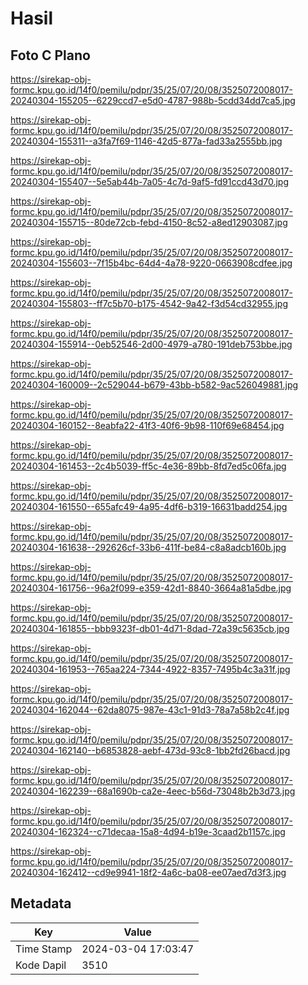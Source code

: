 # Hasil

## Foto C Plano

https://sirekap-obj-formc.kpu.go.id/14f0/pemilu/pdpr/35/25/07/20/08/3525072008017-20240304-155205--6229ccd7-e5d0-4787-988b-5cdd34dd7ca5.jpg

https://sirekap-obj-formc.kpu.go.id/14f0/pemilu/pdpr/35/25/07/20/08/3525072008017-20240304-155311--a3fa7f69-1146-42d5-877a-fad33a2555bb.jpg

https://sirekap-obj-formc.kpu.go.id/14f0/pemilu/pdpr/35/25/07/20/08/3525072008017-20240304-155407--5e5ab44b-7a05-4c7d-9af5-fd91ccd43d70.jpg

https://sirekap-obj-formc.kpu.go.id/14f0/pemilu/pdpr/35/25/07/20/08/3525072008017-20240304-155715--80de72cb-febd-4150-8c52-a8ed12903087.jpg

https://sirekap-obj-formc.kpu.go.id/14f0/pemilu/pdpr/35/25/07/20/08/3525072008017-20240304-155603--7f15b4bc-64d4-4a78-9220-0663908cdfee.jpg

https://sirekap-obj-formc.kpu.go.id/14f0/pemilu/pdpr/35/25/07/20/08/3525072008017-20240304-155803--ff7c5b70-b175-4542-9a42-f3d54cd32955.jpg

https://sirekap-obj-formc.kpu.go.id/14f0/pemilu/pdpr/35/25/07/20/08/3525072008017-20240304-155914--0eb52546-2d00-4979-a780-191deb753bbe.jpg

https://sirekap-obj-formc.kpu.go.id/14f0/pemilu/pdpr/35/25/07/20/08/3525072008017-20240304-160009--2c529044-b679-43bb-b582-9ac526049881.jpg

https://sirekap-obj-formc.kpu.go.id/14f0/pemilu/pdpr/35/25/07/20/08/3525072008017-20240304-160152--8eabfa22-41f3-40f6-9b98-110f69e68454.jpg

https://sirekap-obj-formc.kpu.go.id/14f0/pemilu/pdpr/35/25/07/20/08/3525072008017-20240304-161453--2c4b5039-ff5c-4e36-89bb-8fd7ed5c06fa.jpg

https://sirekap-obj-formc.kpu.go.id/14f0/pemilu/pdpr/35/25/07/20/08/3525072008017-20240304-161550--655afc49-4a95-4df6-b319-16631badd254.jpg

https://sirekap-obj-formc.kpu.go.id/14f0/pemilu/pdpr/35/25/07/20/08/3525072008017-20240304-161638--292626cf-33b6-411f-be84-c8a8adcb160b.jpg

https://sirekap-obj-formc.kpu.go.id/14f0/pemilu/pdpr/35/25/07/20/08/3525072008017-20240304-161756--96a2f099-e359-42d1-8840-3664a81a5dbe.jpg

https://sirekap-obj-formc.kpu.go.id/14f0/pemilu/pdpr/35/25/07/20/08/3525072008017-20240304-161855--bbb9323f-db01-4d71-8dad-72a39c5635cb.jpg

https://sirekap-obj-formc.kpu.go.id/14f0/pemilu/pdpr/35/25/07/20/08/3525072008017-20240304-161953--765aa224-7344-4922-8357-7495b4c3a31f.jpg

https://sirekap-obj-formc.kpu.go.id/14f0/pemilu/pdpr/35/25/07/20/08/3525072008017-20240304-162044--62da8075-987e-43c1-91d3-78a7a58b2c4f.jpg

https://sirekap-obj-formc.kpu.go.id/14f0/pemilu/pdpr/35/25/07/20/08/3525072008017-20240304-162140--b6853828-aebf-473d-93c8-1bb2fd26bacd.jpg

https://sirekap-obj-formc.kpu.go.id/14f0/pemilu/pdpr/35/25/07/20/08/3525072008017-20240304-162239--68a1690b-ca2e-4eec-b56d-73048b2b3d73.jpg

https://sirekap-obj-formc.kpu.go.id/14f0/pemilu/pdpr/35/25/07/20/08/3525072008017-20240304-162324--c71decaa-15a8-4d94-b19e-3caad2b1157c.jpg

https://sirekap-obj-formc.kpu.go.id/14f0/pemilu/pdpr/35/25/07/20/08/3525072008017-20240304-162412--cd9e9941-18f2-4a6c-ba08-ee07aed7d3f3.jpg


## Metadata

| Key        | Value               |
| ---------- | ------------------- |
| Time Stamp | 2024-03-04 17:03:47 |
| Kode Dapil | 3510                |



